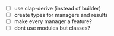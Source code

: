 - [ ] use clap-derive (instead of builder)
- [ ] create types for managers and results
- [ ] make every manager a feature?
- [ ] dont use modules but classes?
